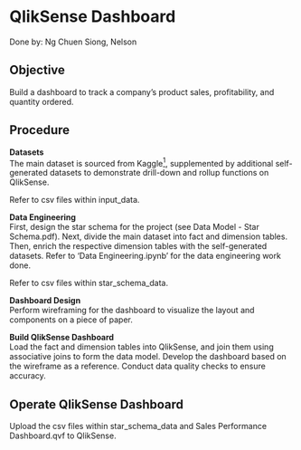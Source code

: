 # QlikSense Dashboard
Done by: Ng Chuen Siong, Nelson

## Objective
Build a dashboard to track a company’s product sales, profitability, and quantity ordered. <br>

## Procedure
<b>Datasets</b><br>
The main dataset is sourced from Kaggle<a href="https://www.kaggle.com/datasets/beekiran/sales-data-analysis"><sup>1</sup></a>, supplemented by additional self-generated datasets to demonstrate drill-down and rollup functions on QlikSense. <br>

Refer to csv files within input_data.<br>

<b>Data Engineering</b><br>
First, design the star schema for the project (see Data Model - Star Schema.pdf). Next, divide the main dataset into fact and dimension tables. Then, enrich the respective dimension tables with the self-generated datasets. Refer to ‘Data Engineering.ipynb’ for the data engineering work done. <br>

Refer to csv files within star_schema_data.<br>

<b>Dashboard Design</b><br>
Perform wireframing for the dashboard to visualize the layout and components on a piece of paper.<br>

<b>Build QlikSense Dashboard</b><br>
Load the fact and dimension tables into QlikSense, and join them using associative joins to form the data model. Develop the dashboard based on the wireframe as a reference. Conduct data quality checks to ensure accuracy. <br>

## Operate QlikSense Dashboard
Upload the csv files within star_schema_data and Sales Performance Dashboard.qvf to QlikSense.<br>
